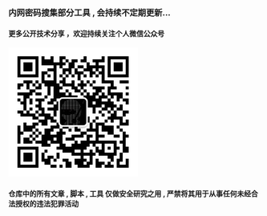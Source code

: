 ### 内网密码搜集部分工具 , 会持续不定期更新...

#### 更多公开技术分享 ，欢迎持续关注个人微信公众号
<img src="klion.jpg" />

#### 仓库中的所有文章 , 脚本 , 工具 仅做安全研究之用 , 严禁将其用于从事任何未经合法授权的违法犯罪活动
